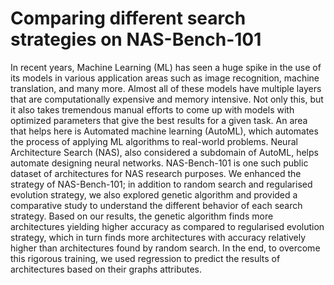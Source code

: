 # Comparing different search strategies on NAS-Bench-101

In recent years, Machine Learning (ML) has seen a huge spike in the use of its models in various application areas such as image recognition, machine translation, and many more. Almost all of these models have multiple layers that are computationally expensive and memory intensive. Not only this, but it also takes tremendous manual efforts to come up with models with optimized parameters that give the best results for a given task. An area that helps here is Automated machine learning (AutoML), which automates the process of applying ML algorithms to real-world problems. Neural Architecture Search (NAS), also considered a subdomain of AutoML, helps automate designing neural networks. NAS-Bench-101 is one such public dataset of architectures for NAS research purposes. We enhanced the strategy of NAS-Bench-101; in addition to random search and regularised evolution strategy, we also explored genetic algorithm and provided a comparative study to understand the different behavior of each search strategy. Based on our results, the genetic algorithm finds more architectures yielding higher accuracy as compared to regularised evolution strategy, which in turn finds more architectures with accuracy relatively higher than architectures found by random search. In the end, to overcome this rigorous training, we used regression to predict the results of architectures based on their graphs attributes.
